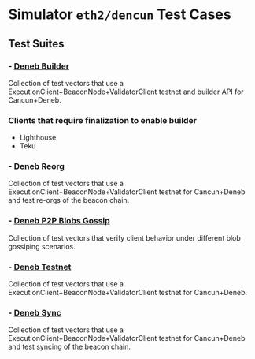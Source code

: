 # Simulator `eth2/dencun` Test Cases

## Test Suites

### - [Deneb Builder](suites/builder/TESTS.md)

Collection of test vectors that use a ExecutionClient+BeaconNode+ValidatorClient testnet and builder API for Cancun+Deneb.


### Clients that require finalization to enable builder
- Lighthouse
- Teku


### - [Deneb Reorg](suites/reorg/TESTS.md)
Collection of test vectors that use a ExecutionClient+BeaconNode+ValidatorClient testnet for Cancun+Deneb and test re-orgs of the beacon chain.

### - [Deneb P2P Blobs Gossip](suites/p2p/gossip/blobs/TESTS.md)
Collection of test vectors that verify client behavior under different blob gossiping scenarios.

### - [Deneb Testnet](suites/base/TESTS.md)
Collection of test vectors that use a ExecutionClient+BeaconNode+ValidatorClient testnet for Cancun+Deneb.

### - [Deneb Sync](suites/sync/TESTS.md)
Collection of test vectors that use a ExecutionClient+BeaconNode+ValidatorClient testnet for Cancun+Deneb and test syncing of the beacon chain.


